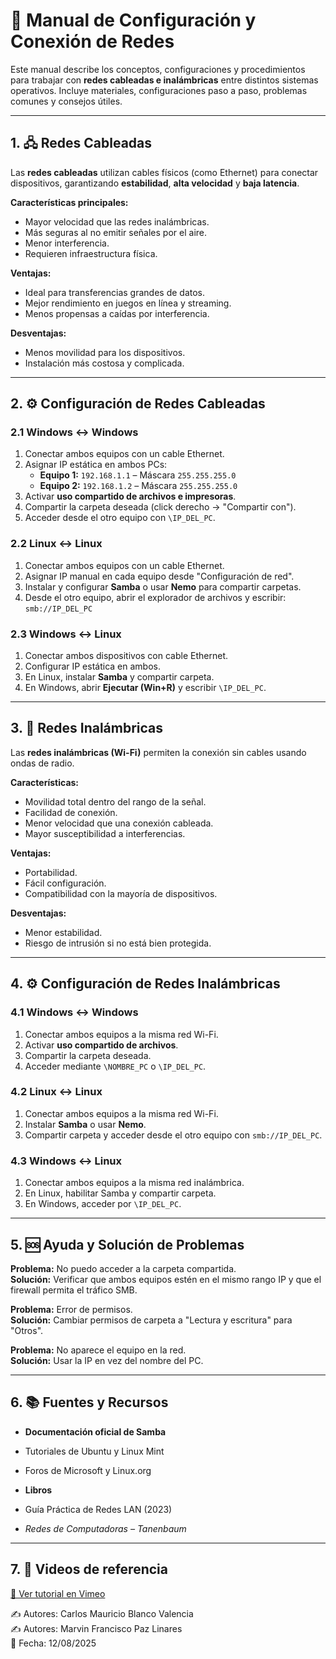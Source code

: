 # 📡 Manual de Configuración y Conexión de Redes

Este manual describe los conceptos, configuraciones y procedimientos para trabajar con **redes cableadas e inalámbricas** entre distintos sistemas operativos. Incluye materiales, configuraciones paso a paso, problemas comunes y consejos útiles.

---

## 1. 🖧 Redes Cableadas
Las **redes cableadas** utilizan cables físicos (como Ethernet) para conectar dispositivos, garantizando **estabilidad**, **alta velocidad** y **baja latencia**.

**Características principales:**
- Mayor velocidad que las redes inalámbricas.
- Más seguras al no emitir señales por el aire.
- Menor interferencia.
- Requieren infraestructura física.

**Ventajas:**
- Ideal para transferencias grandes de datos.
- Mejor rendimiento en juegos en línea y streaming.
- Menos propensas a caídas por interferencia.

**Desventajas:**
- Menos movilidad para los dispositivos.
- Instalación más costosa y complicada.

---

## 2. ⚙️ Configuración de Redes Cableadas

### 2.1 Windows ↔ Windows
1. Conectar ambos equipos con un cable Ethernet.
2. Asignar IP estática en ambos PCs:
   - **Equipo 1:** `192.168.1.1` – Máscara `255.255.255.0`
   - **Equipo 2:** `192.168.1.2` – Máscara `255.255.255.0`
3. Activar **uso compartido de archivos e impresoras**.
4. Compartir la carpeta deseada (click derecho → "Compartir con").
5. Acceder desde el otro equipo con `\IP_DEL_PC`.

### 2.2 Linux ↔ Linux
1. Conectar ambos equipos con un cable Ethernet.
2. Asignar IP manual en cada equipo desde "Configuración de red".
3. Instalar y configurar **Samba** o usar **Nemo** para compartir carpetas.
4. Desde el otro equipo, abrir el explorador de archivos y escribir:  
   `smb://IP_DEL_PC`

### 2.3 Windows ↔ Linux
1. Conectar ambos dispositivos con cable Ethernet.
2. Configurar IP estática en ambos.
3. En Linux, instalar **Samba** y compartir carpeta.
4. En Windows, abrir **Ejecutar (Win+R)** y escribir `\IP_DEL_PC`.

---

## 3. 📶 Redes Inalámbricas
Las **redes inalámbricas (Wi-Fi)** permiten la conexión sin cables usando ondas de radio.

**Características:**
- Movilidad total dentro del rango de la señal.
- Facilidad de conexión.
- Menor velocidad que una conexión cableada.
- Mayor susceptibilidad a interferencias.

**Ventajas:**
- Portabilidad.
- Fácil configuración.
- Compatibilidad con la mayoría de dispositivos.

**Desventajas:**
- Menor estabilidad.
- Riesgo de intrusión si no está bien protegida.

---

## 4. ⚙️ Configuración de Redes Inalámbricas

### 4.1 Windows ↔ Windows
1. Conectar ambos equipos a la misma red Wi-Fi.
2. Activar **uso compartido de archivos**.
3. Compartir la carpeta deseada.
4. Acceder mediante `\NOMBRE_PC` o `\IP_DEL_PC`.

### 4.2 Linux ↔ Linux
1. Conectar ambos equipos a la misma red Wi-Fi.
2. Instalar **Samba** o usar **Nemo**.
3. Compartir carpeta y acceder desde el otro equipo con `smb://IP_DEL_PC`.

### 4.3 Windows ↔ Linux
1. Conectar ambos equipos a la misma red inalámbrica.
2. En Linux, habilitar Samba y compartir carpeta.
3. En Windows, acceder por `\IP_DEL_PC`.

---

## 5. 🆘 Ayuda y Solución de Problemas

**Problema:** No puedo acceder a la carpeta compartida.  
**Solución:** Verificar que ambos equipos estén en el mismo rango IP y que el firewall permita el tráfico SMB.

**Problema:** Error de permisos.  
**Solución:** Cambiar permisos de carpeta a "Lectura y escritura" para "Otros".

**Problema:** No aparece el equipo en la red.  
**Solución:** Usar la IP en vez del nombre del PC.

---

## 6. 📚 Fuentes y Recursos
- **Documentación oficial de Samba**
- Tutoriales de Ubuntu y Linux Mint
- Foros de Microsoft y Linux.org

-  **Libros**
- Guía Práctica de Redes LAN (2023)
- *Redes de Computadoras – Tanenbaum*
---
## 7. 🎥 Videos de referencia

[🔗 Ver tutorial en Vimeo](https://vimeo.com/1109894602?share=copy#t=0)


✍️ Autores: Carlos Mauricio Blanco Valencia  
✍️ Autores: Marvin Francisco Paz Linares  
📅 Fecha: 12/08/2025
